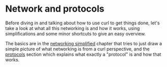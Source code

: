 # Network and protocols

Before diving in and talking about how to use curl to get things done, let's
take a look at what all this networking is and how it works, using
simplifications and some minor shortcuts to give an easy overview.

The basics are in the [networking simplified](protocols-network.md) chapter that
tries to just draw a simple picture of what networking is from a curl
perspective, and the [protocols](protocols-protocols.md) section which explains
what exactly a "protocol" is and how that works.
